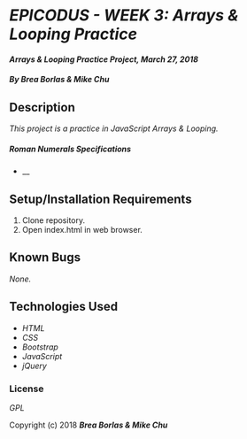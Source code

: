 # _EPICODUS - WEEK 3: Arrays & Looping Practice_

#### _Arrays & Looping Practice Project, March 27, 2018_

#### _By Brea Borlas & Mike Chu_

## Description

_This project is a practice in JavaScript Arrays & Looping._

##### Roman Numerals Specifications

* __

## Setup/Installation Requirements

1. Clone repository.
2. Open index.html in web browser.

## Known Bugs

_None._

## Technologies Used

* _HTML_
* _CSS_
* _Bootstrap_
* _JavaScript_
* _jQuery_


### License

*GPL*

Copyright (c) 2018 **_Brea Borlas & Mike Chu_**

